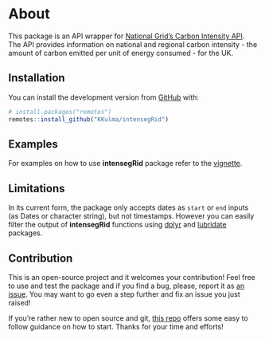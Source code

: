 
<!-- README.md is generated from README.Rmd. Please edit that file -->

# About

<!-- badges: start -->

<!-- badges: end -->

This package is an API wrapper for [National Grid’s Carbon Intensity
API](https://carbonintensity.org.uk/). The API provides information on
national and regional carbon intensity - the amount of carbon emitted
per unit of energy consumed - for the UK.

## Installation

You can install the development version from
[GitHub](https://github.com/) with:

``` r
# install.packages("remotes")
remotes::install_github("KKulma/intensegRid")
```

## Examples

For examples on how to use **intensegRid** package refer to the
[vignette](https://kkulma.github.io/intensegRid/articles/intro-to-carbon-intensity.html).

## Limitations

In its current form, the package only accepts dates as `start` or `end`
inputs (as Dates or character string), but not timestamps. However you
can easily filter the output of **intensegRid** functions using
[dplyr](https://dplyr.tidyverse.org/) and
[lubridate](https://lubridate.tidyverse.org/) packages.

## Contribution

This is an open-source project and it welcomes your contribution\! Feel
free to use and test the package and if you find a bug, please, report
it as [an issue](https://github.com/KKulma/intensegRid/issues). You may
want to go even a step further and fix an issue you just raised\!

If you’re rather new to open source and git, [this
repo](https://github.com/firstcontributions/first-contributions/blob/master/README.md)
offers some easy to follow guidance on how to start. Thanks for your
time and efforts\!
